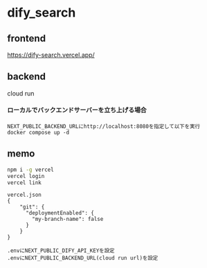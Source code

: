 # dify_search
## frontend
https://dify-search.vercel.app/

## backend
cloud run

#### ローカルでバックエンドサーバーを立ち上げる場合
```
NEXT_PUBLIC_BACKEND_URLにhttp://localhost:8080を指定して以下を実行
docker compose up -d 
```
## memo
```sh
npm i -g vercel
vercel login
vercel link
```
```
vercel.json
{
    "git": {
      "deploymentEnabled": {
        "my-branch-name": false
      }
    }
}
```
```
.envにNEXT_PUBLIC_DIFY_API_KEYを設定
.envにNEXT_PUBLIC_BACKEND_URL(cloud run url)を設定
```
